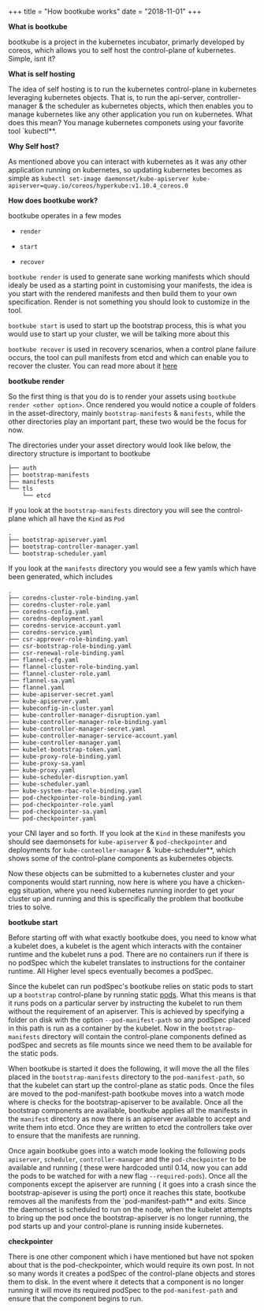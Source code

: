 +++
title = "How bootkube works"
date = "2018-11-01"
+++

**What is bootkube**

bootkube is a project in the kubernetes incubator, primarly developed by coreos, which allows you to self host the control-plane of kubernetes. Simple, isnt it?


**What is self hosting**

The idea of self hosting is to run the kubernetes control-plane in kubernetes leveraging kubernetes objects. That is, to run the api-server, controller-manager & the scheduler as kubernetes objects, which then enables you to manage kubernetes like any other application you run on kubernetes. What does this mean? You manage kubernetes componets using your favorite tool `kubectl**. 


**Why Self host?**

As mentioned above you can interact with kubernetes as it was any other application running on kubernetes, so updating kubernetes becomes as simple as `kubectl set-image daemonset/kube-apiserver kube-apiserver=quay.io/coreos/hyperkube:v1.10.4_coreos.0`

**How does bootkube work?**

bootkube operates in a few modes 

- `render`
 
- `start` 

- `recover` 


`bootkube render` is used to generate sane working manifests which should idealy be used as a starting point in customising your manifests, the idea is you start with the rendered manifests and then build them to your own specification. Render is not something you should look to customize in the tool. 

`bootkube start` is used to start up the bootstrap process, this is what you would use to start up your cluster, we will be talking more about this

`bootkube recover` is used in recovery scenarios, when a control plane failure occurs, the tool can pull manifests from etcd and which can enable you to recover the cluster. You can read more about it [here][1] 


**bootkube render**

So the first thing is that you do is to render your assets using `bootkube render <other option>`. Once rendered you would notice a couple of folders in the asset-directory, mainly `bootstrap-manifests` & `manifests`, while the other directories play an important part, these two would be the focus for now.

The directories under your asset directory would look like below, the directory structure is important to bootkube

```
├── auth
├── bootstrap-manifests
├── manifests
└── tls
    └── etcd

```
If you look at the `bootstrap-manifests` directory you will see the control-plane which all have the `Kind` as `Pod`

```
.
├── bootstrap-apiserver.yaml
├── bootstrap-controller-manager.yaml
└── bootstrap-scheduler.yaml

```

If you look at the `manifests` directory you would see a few yamls which have been generated, which includes 

```
.
├── coredns-cluster-role-binding.yaml
├── coredns-cluster-role.yaml
├── coredns-config.yaml
├── coredns-deployment.yaml
├── coredns-service-account.yaml
├── coredns-service.yaml
├── csr-approver-role-binding.yaml
├── csr-bootstrap-role-binding.yaml
├── csr-renewal-role-binding.yaml
├── flannel-cfg.yaml
├── flannel-cluster-role-binding.yaml
├── flannel-cluster-role.yaml
├── flannel-sa.yaml
├── flannel.yaml
├── kube-apiserver-secret.yaml
├── kube-apiserver.yaml
├── kubeconfig-in-cluster.yaml
├── kube-controller-manager-disruption.yaml
├── kube-controller-manager-role-binding.yaml
├── kube-controller-manager-secret.yaml
├── kube-controller-manager-service-account.yaml
├── kube-controller-manager.yaml
├── kubelet-bootstrap-token.yaml
├── kube-proxy-role-binding.yaml
├── kube-proxy-sa.yaml
├── kube-proxy.yaml
├── kube-scheduler-disruption.yaml
├── kube-scheduler.yaml
├── kube-system-rbac-role-binding.yaml
├── pod-checkpointer-role-binding.yaml
├── pod-checkpointer-role.yaml
├── pod-checkpointer-sa.yaml
└── pod-checkpointer.yaml

```

your CNI layer and so forth. If you look at the `Kind` in these manifests you should see daemonsets for `kube-apiserver` & `pod-checkpointer` and deployments for `kube-conteoller-manager` & `kube-scheduler**, which shows some of the control-plane components as kubernetes objects.

Now these objects can be submitted to a kubernetes cluster and your components would start running, now here is where you have a chicken-egg situation, where you need kubernetes running inorder to get your cluster up and running and this is specifically the problem that bootkube tries to solve.


**bootkube start**

Before starting off with what exactly bootkube does, you need to know what a kubelet does, a kubelet is the agent which interacts with the container runtime and the kubelet runs a pod. There are no containers run if there is no podSpec which the kubelet translates to instructions for the container runtime. All Higher level specs eventually becomes a podSpec.


Since the kubelet can run podSpec's bootkube relies on static pods to start up a `bootstrap` control-plane by running static [pods][2]. What this means is that it runs pods on a particular server by instructing the kubelet to run them without the requirement of an apiserver. This is achieved by specifying a folder on disk with the option `--pod-manifest-path` so any podSpec placed in this path is run as a container by the kubelet. Now in the `bootstrap-manifests` directory will contain the control-plane components defined as podSpec and secrets as file mounts since we need them to be available for the static pods. 


When bootkube is started it does the following, it will move the all the files placed in the `bootstrap-manifests` directory to the `pod-manifest-path`, so that the kubelet can start up the control-plane as static pods. Once the files are moved to the pod-manifest-path bootkube moves into a watch mode where is checks for the bootstrap-apiserver to be available. Once all the bootstrap components are available, bootkube applies all the manifests in the `manifest` directory as now there is an apiserver available to accept and write them into etcd. Once they are written to etcd the controllers take over to ensure that the manifests are running. 

Once again bootkube goes into a watch mode looking the following pods `apiserver`, `scheduler`, `controller-manager` and the `pod-checkpointer` to be available and running ( these were hardcoded until 0.14, now you can add the pods to be watched for with a new flag `--required-pods`). Once all the components except the apiserver are running ( it goes into a crash since the bootstrap-apisever is using the port) once it reaches this state, bootkube removes all the manifests from the `pod-manifest-path** and exits. Since the daemonset is scheduled to run on the node, when the kubelet attempts to bring up the pod once the bootstrap-apiserver is no longer running, the pod starts up and your control-plane is running inside kubernetes.

**checkpointer**

There is one other component which i have mentioned but have not spoken about that is the pod-checkpointer, which would require its own post. In not so many words it creates a podSpec of the control-plane objects and stores them to disk. In the event where it detects that a component is no longer running it will move its required podSpec to the `pod-manifest-path` and ensure that the component begins to run. 

[1]: https://github.com/kubernetes-incubator/bootkube/blob/master/Documentation/disaster-recovery.md#bootkube-recover-usage
[2]: https://kubernetes.io/docs/tasks/administer-cluster/static-pod/
